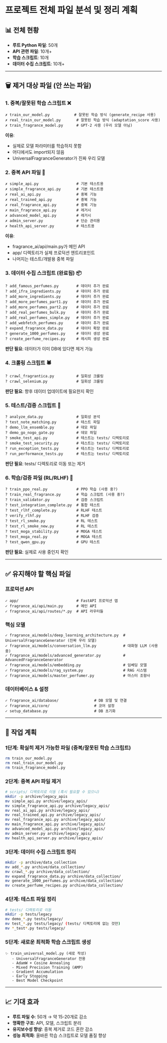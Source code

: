 # 프로젝트 전체 파일 분석 및 정리 계획

## 📊 전체 현황
- **루트 Python 파일**: 50개
- **API 관련 파일**: 10개+
- **학습 스크립트**: 10개
- **데이터 수집 스크립트**: 10개+

---

## 🗑️ 제거 대상 파일 (안 쓰는 파일)

### 1. **중복/잘못된 학습 스크립트** ❌
```
✗ train_our_model.py           # 잘못된 학습 방식 (generate_recipe 사용)
✗ real_train_our_model.py       # 잘못된 학습 방식 (adaptation_score 사용)
✗ train_fragrance_model.py      # GPT-2 사용 (우리 모델 아님)
```
**이유**:
- 실제로 모델 파라미터를 학습하지 못함
- 어디에서도 import되지 않음
- UniversalFragranceGenerator가 진짜 우리 모델

### 2. **중복 API 파일** 🔄
```
✗ simple_api.py                 # 기본 테스트용
✗ simple_fragrance_api.py       # 기본 테스트용
✗ real_ai_api.py                # 중복 기능
✗ real_trained_api.py           # 중복 기능
✗ real_fragrance_api.py         # 중복 기능
✗ main_fragrance_api.py         # 레거시
✗ advanced_model_api.py         # 레거시
✗ admin_server.py               # 단순 관리용
✗ health_api_server.py          # 테스트용
```
**이유**:
- fragrance_ai/api/main.py가 메인 API
- app/ 디렉토리가 실제 프로덕션 엔트리포인트
- 나머지는 테스트/개발용 중복 파일

### 3. **데이터 수집 스크립트 (완료됨)** 📦
```
? add_famous_perfumes.py        # 데이터 추가 완료
? add_ifra_ingredients.py       # 데이터 추가 완료
? add_more_ingredients.py       # 데이터 추가 완료
? add_more_perfumes_part1.py    # 데이터 추가 완료
? add_more_perfumes_part2.py    # 데이터 추가 완료
? add_real_perfumes_bulk.py     # 데이터 추가 완료
? add_real_perfumes_simple.py   # 데이터 추가 완료
? add_webfetch_perfumes.py      # 데이터 추가 완료
? expand_fragrance_data.py      # 데이터 확장 완료
? generate_1000_perfumes.py     # 데이터 생성 완료
? create_perfume_recipes.py     # 레시피 생성 완료
```
**판단 필요**: 데이터가 이미 DB에 있다면 제거 가능

### 4. **크롤링 스크립트** 🕷️
```
? crawl_fragrantica.py          # 일회성 크롤링
? crawl_selenium.py             # 일회성 크롤링
```
**판단 필요**: 향후 데이터 업데이트에 필요한지 확인

### 5. **테스트/검증 스크립트** 🧪
```
? analyze_data.py               # 일회성 분석
? test_note_matching.py         # 테스트 파일
? demo_llm_ensemble.py          # 데모 파일
? demo_go_nogo_gate.py          # 데모 파일
? smoke_test_api.py             # 테스트는 tests/ 디렉토리로
? smoke_test_security.py        # 테스트는 tests/ 디렉토리로
? run_exception_tests.py        # 테스트는 tests/ 디렉토리로
? run_performance_tests.py      # 테스트는 tests/ 디렉토리로
```
**판단 필요**: tests/ 디렉토리로 이동 또는 제거

### 6. **학습/검증 파일 (RL/RLHF)** 🤖
```
? train_ppo_real.py             # PPO 학습 (사용 중?)
? train_real_fragrance.py       # 학습 스크립트 (사용 중?)
? train_validator.py            # 검증 스크립트
? test_integration_complete.py  # 통합 테스트
? test_rlhf_complete.py         # RLHF 테스트
? verify_rlhf.py                # RLHF 검증
? test_rl_smoke.py              # RL 테스트
? test_rl_smoke_new.py          # RL 테스트
? test_moga_stability.py        # MOGA 테스트
? test_moga_real.py             # MOGA 테스트
? test_qwen_gpu.py              # GPU 테스트
```
**판단 필요**: 실제로 사용 중인지 확인

---

## ✅ 유지해야 할 핵심 파일

### 프로덕션 API
```
✓ app/                          # FastAPI 프로덕션 앱
✓ fragrance_ai/api/main.py      # 메인 API
✓ fragrance_ai/api/routes/*.py  # API 라우터들
```

### 핵심 모델
```
✓ fragrance_ai/models/deep_learning_architecture.py  # UniversalFragranceGenerator (진짜 우리 모델)
✓ fragrance_ai/models/conversation_llm.py            # 대화형 LLM (사용 중)
✓ fragrance_ai/models/advanced_generator.py          # AdvancedFragranceGenerator
✓ fragrance_ai/models/embedding.py                   # 임베딩 모델
✓ fragrance_ai/models/rag_system.py                  # RAG 시스템
✓ fragrance_ai/models/master_perfumer.py             # 마스터 조향사
```

### 데이터베이스 & 설정
```
✓ fragrance_ai/database/                # DB 모델 및 연결
✓ fragrance_ai/core/                    # 코어 설정
✓ setup_database.py                     # DB 초기화
```

---

## 🚀 작업 계획

### 1단계: 확실히 제거 가능한 파일 (중복/잘못된 학습 스크립트)
```bash
rm train_our_model.py
rm real_train_our_model.py
rm train_fragrance_model.py
```

### 2단계: 중복 API 파일 제거
```bash
# scripts/ 디렉토리로 이동 (혹시 필요할 수 있으니)
mkdir -p archive/legacy_apis
mv simple_api.py archive/legacy_apis/
mv simple_fragrance_api.py archive/legacy_apis/
mv real_ai_api.py archive/legacy_apis/
mv real_trained_api.py archive/legacy_apis/
mv real_fragrance_api.py archive/legacy_apis/
mv main_fragrance_api.py archive/legacy_apis/
mv advanced_model_api.py archive/legacy_apis/
mv admin_server.py archive/legacy_apis/
mv health_api_server.py archive/legacy_apis/
```

### 3단계: 데이터 수집 스크립트 정리
```bash
mkdir -p archive/data_collection
mv add_*.py archive/data_collection/
mv crawl_*.py archive/data_collection/
mv expand_fragrance_data.py archive/data_collection/
mv generate_1000_perfumes.py archive/data_collection/
mv create_perfume_recipes.py archive/data_collection/
```

### 4단계: 테스트 파일 정리
```bash
# tests/ 디렉토리로 이동
mkdir -p tests/legacy
mv demo_*.py tests/legacy/
mv test_*.py tests/legacy/ (tests/ 디렉토리에 없는 것만)
mv *_test*.py tests/legacy/
```

### 5단계: 새로운 최적화 학습 스크립트 생성
```
✨ train_universal_model.py (새로 작성)
   - UniversalFragranceGenerator 전용
   - AdamW + Cosine Annealing
   - Mixed Precision Training (AMP)
   - Gradient Accumulation
   - Early Stopping
   - Best Model Checkpoint
```

---

## 📈 기대 효과

- **루트 파일 수**: 50개 → 약 15-20개로 감소
- **명확한 구조**: API, 모델, 스크립트 분리
- **유지보수성 향상**: 중복 제거로 코드 혼란 감소
- **성능 최적화**: 올바른 학습 스크립트로 모델 품질 향상
